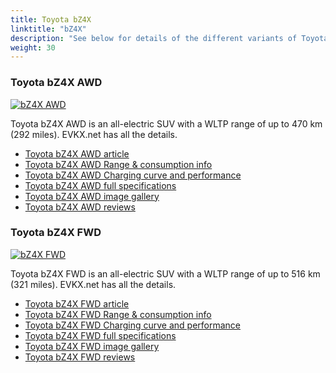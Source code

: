 ```yaml
---
title: Toyota bZ4X
linktitle: "bZ4X"
description: "See below for details of the different variants of Toyota bZ4X"
weight: 30
---
```

### Toyota bZ4X AWD

<a href="/models/toyota/bz4x/bz4x_awd/"><img src="https://media.evkx.net/multimedia/models/toyota/bz4x/bz4x_awd/main_1_st.jpg" class="img-fluid" alt="bZ4X AWD" ></a>

Toyota bZ4X AWD is an all-electric SUV with a WLTP range of up to 470 km (292 miles). EVKX.net has all the details. 

- [Toyota bZ4X AWD article](/models/toyota/bz4x/bz4x_awd/)
- [Toyota bZ4X AWD Range & consumption info](/models/toyota/bz4x/bz4x_awd/rangeandconsumption)
- [Toyota bZ4X AWD Charging curve and performance](/models/toyota/bz4x/bz4x_awd/chargingcurve)
- [Toyota bZ4X AWD full specifications](/models/toyota/bz4x/bz4x_awd/specifications)
- [Toyota bZ4X AWD image gallery](/models/toyota/bz4x/bz4x_awd/gallery)
- [Toyota bZ4X AWD reviews](/models/toyota/bz4x/bz4x_awd/reviews)

### Toyota bZ4X FWD

<a href="/models/toyota/bz4x/bz4x_fwd/"><img src="https://media.evkx.net/multimedia/models/toyota/bz4x/bz4x_fwd/main_1_st.jpg" class="img-fluid" alt="bZ4X FWD" ></a>

Toyota bZ4X FWD is an all-electric SUV with a WLTP range of up to 516 km (321 miles). EVKX.net has all the details. 

- [Toyota bZ4X FWD article](/models/toyota/bz4x/bz4x_fwd/)
- [Toyota bZ4X FWD Range & consumption info](/models/toyota/bz4x/bz4x_fwd/rangeandconsumption)
- [Toyota bZ4X FWD Charging curve and performance](/models/toyota/bz4x/bz4x_fwd/chargingcurve)
- [Toyota bZ4X FWD full specifications](/models/toyota/bz4x/bz4x_fwd/specifications)
- [Toyota bZ4X FWD image gallery](/models/toyota/bz4x/bz4x_fwd/gallery)
- [Toyota bZ4X FWD reviews](/models/toyota/bz4x/bz4x_fwd/reviews)

